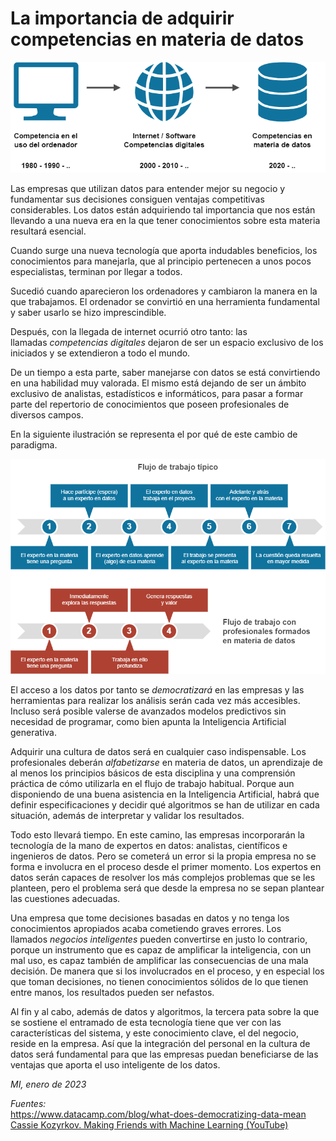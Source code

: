 # La importancia de adquirir competencias en materia de datos
   
   
![](img/cultura.png)
   
   
Las empresas que utilizan datos para entender mejor su negocio y fundamentar sus decisiones consiguen ventajas competitivas considerables. Los datos están adquiriendo tal importancia que nos están llevando a una nueva era en la que tener conocimientos sobre esta materia resultará esencial.

Cuando surge una nueva tecnología que aporta indudables beneficios, los conocimientos para manejarla, que al principio pertenecen a unos pocos especialistas, terminan por llegar a todos.

Sucedió cuando aparecieron los ordenadores y cambiaron la manera en la que trabajamos. El ordenador se convirtió en una herramienta fundamental y saber usarlo se hizo imprescindible.

Después, con la llegada de internet ocurrió otro tanto: las llamadas _competencias digitales_ dejaron de ser un espacio exclusivo de los iniciados y se extendieron a todo el mundo.

De un tiempo a esta parte, saber manejarse con datos se está convirtiendo en una habilidad muy valorada. El mismo está dejando de ser un ámbito exclusivo de analistas, estadísticos e informáticos, para pasar a formar parte del repertorio de conocimientos que poseen profesionales de diversos campos.

En la siguiente ilustración se representa el por qué de este cambio de paradigma.
   
![](img/flujo.png)
   
El acceso a los datos por tanto se *democratizará* en las empresas y las herramientas para realizar los análisis serán cada vez más accesibles. Incluso será posible valerse de avanzados modelos predictivos sin necesidad de programar, como bien apunta la Inteligencia Artificial generativa.

Adquirir una cultura de datos será en cualquier caso indispensable. Los profesionales deberán *alfabetizarse* en materia de datos, un aprendizaje de al menos los principios básicos de esta disciplina y una comprensión práctica de cómo utilizarla en el flujo de trabajo habitual. Porque aun disponiendo de una buena asistencia en la Inteligencia Artificial, habrá que definir especificaciones y decidir qué algoritmos se han de utilizar en cada situación, además de interpretar y validar los resultados.

Todo esto llevará tiempo. En este camino, las empresas incorporarán la tecnología de la mano de expertos en datos: analistas, científicos e ingenieros de datos. Pero se cometerá un error si la propia empresa no se forma e involucra en el proceso desde el primer momento. Los expertos en datos serán capaces de resolver los más complejos problemas que se les planteen, pero el problema será que desde la empresa no se sepan plantear las cuestiones adecuadas.

Una empresa que tome decisiones basadas en datos y no tenga los conocimientos apropiados acaba cometiendo graves errores. Los llamados _negocios inteligentes_ pueden convertirse en justo lo contrario, porque un instrumento que es capaz de amplificar la inteligencia, con un mal uso, es capaz también de amplificar las consecuencias de una mala decisión. De manera que si los involucrados en el proceso, y en especial los que toman decisiones, no tienen conocimientos sólidos de lo que tienen entre manos, los resultados pueden ser nefastos.

Al fin y al cabo, además de datos y algoritmos, la tercera pata sobre la que se sostiene el entramado de esta tecnología tiene que ver con las características del sistema, y este conocimiento clave, el del negocio, reside en la empresa. Así que la integración del personal en la cultura de datos será fundamental para que las empresas puedan beneficiarse de las ventajas que aporta el uso inteligente de los datos.

*MI, enero de 2023* 

*Fuentes:*   
https://www.datacamp.com/blog/what-does-democratizing-data-mean    
[Cassie Kozyrkov. Making Friends with Machine Learning (YouTube)](https://www.youtube.com/watch?v=1vkb7BCMQd0&list=PLRKtJ4IpxJpB_2ei8-5eWU31EZ6uSj9_s&index=7)
